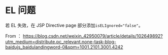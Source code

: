 # EL 问题

若 EL 失效，在 JSP Directive page 部分添加`isELIgnored="false"`。

From ： https://blog.csdn.net/weixin_42950079/article/details/102649892?utm_medium=distribute.pc_relevant.none-task-blog-baidujs_baidulandingword-0&spm=1001.2101.3001.4242
